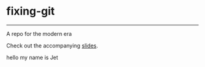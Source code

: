 # fixing-git

---

A repo for the modern era

Check out the accompanying [slides](https://docs.google.com/presentation/d/1WhFVL9wXjdqd7gx-NhiTS5gMkLMf1EXU8fJx12ph6Po/edit?usp=sharing).

hello my name is Jet
